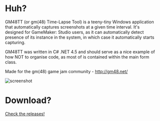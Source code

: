 # Huh?

GM48TT (or gm(48) Time-Lapse Tool) is a teeny-tiny Windows application that automatically captures screenshots at a given time interval.
It's designed for GameMaker: Studio users, as it can automatically detect presence of its instance in the system, in which case
it automatically starts capturing.

GM48TT was written in C# .NET 4.5 and should serve as a nice example of how NOT to organise code, as most of is contained within the main form class.

Made for the gm(48) game jam community - http://gm48.net/

![screenshot](https://dl.dropboxusercontent.com/u/60383548/gm48screenshot.png)

# Download?
[Check the releases!](https://github.com/Blokatt/GM48TT/releases)
